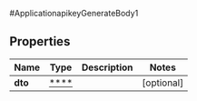 #ApplicationapikeyGenerateBody1

## Properties
Name | Type | Description | Notes
------------ | ------------- | ------------- | -------------
**dto** | [****](.md) |  | [optional] 

